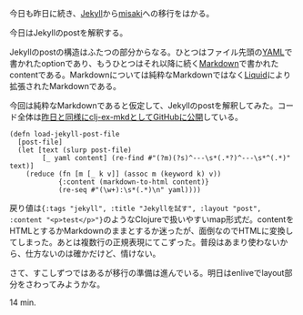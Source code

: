 今日も昨日に続き、[Jekyll](https://github.com/mojombo/jekyll)から[misaki](https://github.com/liquidz/misaki)への移行をはかる。

今日はJekyllのpostを解釈する。

Jekyllのpostの構造はふたつの部分からなる。ひとつはファイル先頭の[YAML](http://www.yaml.org/)で書かれたoptionであり、もうひとつはそれ以降に続く[Markdown](http://daringfireball.net/projects/markdown/)で書かれたcontentである。Markdownについては純粋なMarkdownではなく[Liquid](http://liquidmarkup.org/)により拡張されたMarkdownである。

今回は純粋なMarkdownであると仮定して、Jekyllのpostを解釈してみた。コード全体は[昨日と同様にclj-ex-mkdとしてGitHubに公開](https://github.com/bouzuya/clj-ex-mkd)している。

<div><script src="https://gist.github.com/3416052.js?file=core.clj"></script><noscript><pre><code>(defn load-jekyll-post-file
  [post-file]
  (let [text (slurp post-file)
        [_ yaml content] (re-find #&quot;(?m)(?s)^---\s*(.*?)^---\s*^(.*)&quot; text)]
    (reduce (fn [m [_ k v]] (assoc m (keyword k) v))
            {:content (markdown-to-html content)}
            (re-seq #&quot;(\w+):\s*(.*)\n&quot; yaml))))</code></pre></noscript></div>

戻り値は`{:tags "jekyll", :title "Jekyllを試す", :layout "post", :content "<p>test</p>"}`のようなClojureで扱いやすいmap形式だ。contentをHTMLとするかMarkdownのままとするか迷ったが、面倒なのでHTMLに変換してしまった。あとは複数行の正規表現にてこずった。普段はあまり使わないから、仕方ないのは確かだけど、情けない。

さて、すこしずつではあるが移行の準備は進んでいる。明日はenliveでlayout部分をさわってみようかな。

14 min.
